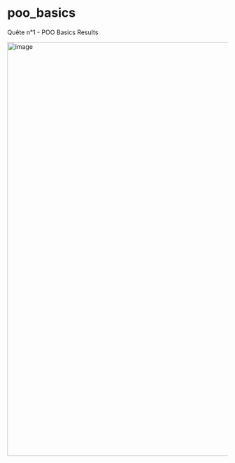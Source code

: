 # poo_basics
Quête n°1 - POO Basics Results

<img width="947" alt="image" src="https://user-images.githubusercontent.com/97537300/160720933-9d3ad521-d57d-4efe-9f0b-b46d115d7fd3.png">

